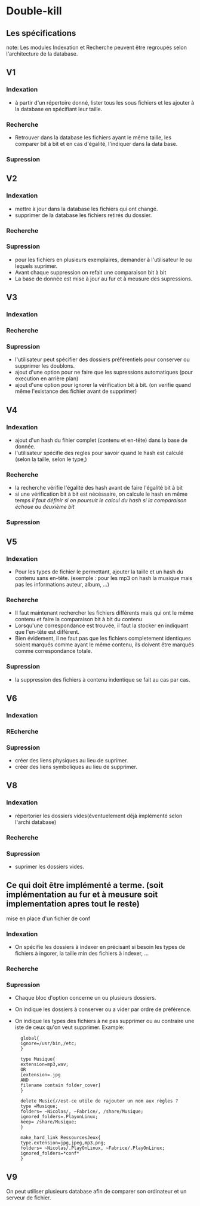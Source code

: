 # Double-kill

## Les spécifications

note:
Les modules Indexation et Recherche peuvent être regroupés selon l'architecture de la database.

## V1

### Indexation

+ à partir d'un répertoire donné, lister tous les sous fichiers et les ajouter à la database en spécifiant leur taille.

### Recherche

+ Retrouver dans la database les fichiers ayant le même taille, les comparer bit à bit et en cas d'égalité, l'indiquer dans la data base.


### Supression


## V2

### Indexation

+ mettre à jour dans la database les fichiers qui ont changé.
+ supprimer de la database les fichiers retirés du dossier.

### Recherche


### Supression

+ pour les fichiers en plusieurs exemplaires, demander à l'utilisateur le ou lequels suprimer.
+ Avant chaque suppression on refait une comparaison bit à bit
+ La base de donnée est mise à jour au fur et à meusure des supressions.


## V3

### Indexation

### Recherche

### Supression

+ l'utilisateur peut spécifier des dossiers préférentiels pour conserver ou supprimer les doublons.
+ ajout d'une option pour ne faire que les supressions automatiques (pour execution en arrière plan)
+ ajout d'une option pour ignorer la vérification bit à bit. (on verifie quand même l'existance des fichier avant de supprimer)


## V4

### Indexation

+ ajout d'un hash du fihier complet (contenu et en-tête) dans la base de donnée.
+ l'utilisateur spécifie des regles pour savoir quand le hash est calculé (selon la taille, selon le type,)

### Recherche

+ la recherche vérifie l'égalité des hash avant de faire l'égalité bit à bit
+ si une vérification bit à bit est nécéssaire, on calcule le hash en même temps *il faut définir si on poursuit le calcul du hash si la comparaison échoue au deuxième bit*

### Supression


## V5

### Indexation

+ Pour les types de fichier le permettant, ajouter la taille et un hash du contenu sans en-tête. (exemple : pour les mp3 on hash la musique mais pas les informations auteur, album, ...)

### Recherche

+ Il faut maintenant rechercher les fichiers différents mais qui ont le même contenu et faire la comparaison bit à bit du contenu
+ Lorsqu'une correspondance est trouvée, il faut la stocker en indiquant que l'en-tête est différent.
+ Bien évidement, il ne faut pas que les fichiers completement identiques soient marqués comme ayant le même contenu, ils doivent être marqués comme correspondance totale.

### Supression

+ la suppression des fichiers à contenu indentique se fait au cas par cas.


## V6

### Indexation

### REcherche

### Supression

+ créer des liens physiques au lieu de suprimer.
+ créer des liens symboliques au lieu de supprimer.


## V8

### Indexation
+ répertorier les dossiers vides(éventuelement déjà implémenté selon l'archi database)

### Recherche

### Supression

+ suprimer les dossiers vides.

## Ce qui doit être implémenté a terme. (soit implémentation au fur et à meusure soit implementation apres tout le reste)

mise en place d'un fichier de conf

### Indexation

+ On spécifie les dossiers à indexer en précisant si besoin les types de fichiers à ingorer, la taille min des fichiers à indexer, ...

### Recherche

### Supression

+ Chaque bloc d'option concerne un ou plusieurs dossiers.
+ On indique les dossiers à conserver ou a vider par ordre de préférence.
+ On indique les types des fichiers à ne pas supprimer ou au contraire une iste de ceux qu'on  veut supprimer.
    Example:

        global{
        ignore=/usr/bin,/etc;
        }

        type Musique{
        extension=mp3,wav;
        OR
        [extension=.jpg
        AND
        filename contain folder_cover]
        }

        delete Music{//est-ce utile de rajouter un nom aux règles ?
        type =Musique; 
        folders= ~Nicolas/, ~Fabrice/, /share/Musique;
        ignored_folders=.PlayonLinux;
        keep= /share/Musique;
        }

        make_hard_link RessourcesJeux{
        type.extension=jpg,jpeg,mp3,png;
        folders= ~Nicolas/.PlayOnLinux, ~Fabrice/.PlayOnLinux;
        ignored_folders=*conf*
        }





## V9
On peut utiliser plusieurs database afin de comparer son ordinateur et un serveur de fichier.
